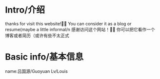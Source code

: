 # Intro/介绍
thanks for visit this website!🫶🏻 You can consider it as a blog or resume(maybe a little informal/n
感谢访问这个网站！🫶🏻 你可以把它看作一个博客或者简历（或许有些不太正式

# Basic info/基本信息
name:吕国源/Guoyuan Lv/Louis
